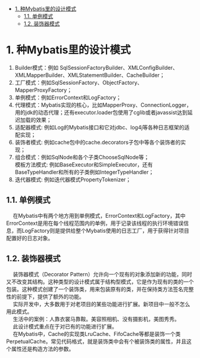 
<!-- TOC -->

- [1. 种Mybatis里的设计模式](#1-种mybatis里的设计模式)
    - [1.1. 单例模式](#11-单例模式)
    - [1.2. 装饰器模式](#12-装饰器模式)

<!-- /TOC -->



# 1. 种Mybatis里的设计模式
<!-- 
https://segmentfault.com/a/1190000038551120
https://cloud.tencent.com/developer/article/1447253
-->

1. Builder模式：例如 SqlSessionFactoryBuilder、XMLConfigBuilder、XMLMapperBuilder、XMLStatementBuilder、CacheBuilder；  
2. 工厂模式：例如SqlSessionFactory、ObjectFactory、MapperProxyFactory；  
3. 单例模式：例如ErrorContext和LogFactory；  
4. 代理模式：Mybatis实现的核心，比如MapperProxy、ConnectionLogger，用的jdk的动态代理；还有executor.loader包使用了cglib或者javassist达到延迟加载的效果；  
5. 适配器模式: 例如Log的Mybatis接口和它对jdbc、log4j等各种日志框架的适配实现；  
6. 装饰者模式: 例如cache包中的cache.decorators子包中等各个装饰者的实现；  
7. 组合模式：例如SqlNode和各个子类ChooseSqlNode等；  
模板方法模式: 例如BaseExecutor和SimpleExecutor，还有BaseTypeHandler和所有的子类例如IntegerTypeHandler；  
8. 迭代器模式: 例如迭代器模式PropertyTokenizer；  


## 1.1. 单例模式
&emsp; 在Mybatis中有两个地方用到单例模式，ErrorContext和LogFactory，其中ErrorContext是用在每个线程范围内的单例，用于记录该线程的执行环境错误信息，而LogFactory则是提供给整个Mybatis使用的日志工厂，用于获得针对项目配置好的日志对象。  


## 1.2. 装饰器模式
&emsp; 装饰器模式（Decorator Pattern）允许向一个现有的对象添加新的功能，同时又不改变其结构。这种类型的设计模式属于结构型模式，它是作为现有的类的一个包装。这种模式创建了一个装饰类，用来包装原有的类，并在保持类方法签名完整性的前提下，提供了额外的功能。  
&emsp; 实际开发中，大多数用于对老项目的某些功能进行扩展。新项目中一般不怎么用此模式。  
&emsp; 生活中的案例：人靠衣裳马靠鞍。美容照相机、没有摄影机，美图秀秀。  
&emsp; 此设计模式重点在于对已有的功能进行扩展。  
&emsp; 在Mybatis中，Cache的实现类LruCache、FifoCache等都是装饰一个类PerpetualCache。常见代码格式，就是装饰类中会有个被装饰类的属性，并且这个属性还是构造方法的参数。  


